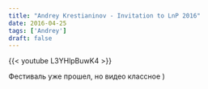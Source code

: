 ```yaml
---
title: "Andrey Krestianinov - Invitation to LnP 2016"
date: 2016-04-25
tags: ['Andrey']
draft: false
---
```

{{< youtube L3YHlpBuwK4 >}}

<p>Фестиваль уже прошел, но видео классное )</p>
